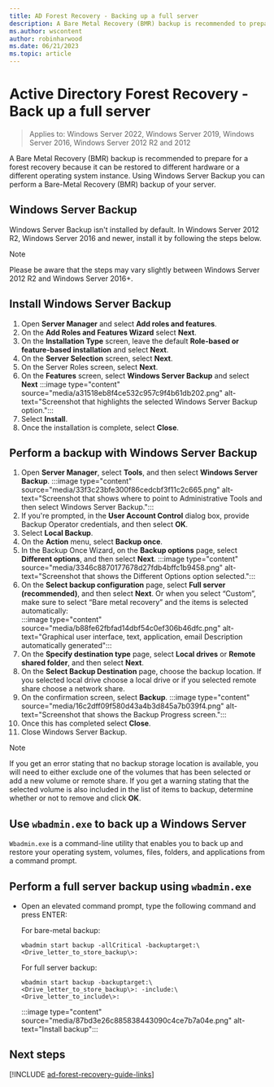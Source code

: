 ```yaml
---
title: AD Forest Recovery - Backing up a full server 
description: A Bare Metal Recovery (BMR) backup is recommended to prepare for a forest recovery because it can be restored to different hardware or a different operating system instance. Using Windows Server Backup you can perform a Bare-Metal Recovery (BMR) backup of your server. 
ms.author: wscontent
author: robinharwood
ms.date: 06/21/2023
ms.topic: article
---
```


# Active Directory Forest Recovery - Back up a full server

> Applies to: Windows Server 2022, Windows Server 2019, Windows Server 2016, Windows Server 2012 R2 and 2012

A Bare Metal Recovery (BMR) backup is recommended to prepare for a forest recovery because it can be restored to different hardware or a different operating system instance. Using Windows Server Backup you can perform a Bare-Metal Recovery (BMR) backup of your server.

## Windows Server Backup

Windows Server Backup isn't installed by default. In Windows Server 2012 R2, Windows Server 2016 and newer, install it by following the steps below.

> [!NOTE]
> Please be aware that the steps may vary slightly between Windows Server 2012 R2 and Windows Server 2016+.

## Install Windows Server Backup

1. Open **Server Manager** and select **Add roles and features**.
1. On the **Add Roles and Features Wizard** select **Next**.
1. On the **Installation Type** screen, leave the default **Role-based or feature-based installation** and select **Next**.
1. On the **Server Selection** screen, select **Next**.
1. On the Server Roles screen, select **Next**.
1. On the **Features** screen, select **Windows Server Backup** and select **Next**
    :::image type="content" source="media/a31518eb8f4ce532c957c9f4b61db202.png" alt-text="Screenshot that highlights the selected Windows Server Backup option.":::
1. Select **Install**.
1. Once the installation is complete, select **Close**.

## Perform a backup with Windows Server Backup

1. Open **Server Manager**, select **Tools**, and then select **Windows Server Backup**.
    :::image type="content" source="media/33f3c23bfe300f86cedcbf3f11c2c665.png" alt-text="Screenshot that shows where to point to Administrative Tools and then select Windows Server Backup.":::
1. If you're prompted, in the **User Account Control** dialog box, provide Backup Operator credentials, and then select **OK**.
1. Select **Local Backup**.
1. On the **Action** menu, select **Backup once**.
1. In the Backup Once Wizard, on the **Backup options** page, select **Different options**, and then select **Next**.
    :::image type="content" source="media/3346c8870177678d27fdb4bffc1b9458.png" alt-text="Screenshot that shows the Different Options option selected.":::
1. On the **Select backup configuration** page, select **Full server (recommended)**, and then select **Next**.  Or when you select “Custom”, make sure to select “Bare metal recovery” and the items is selected automatically:  
    :::image type="content" source="media/b88fe62fbfad14dbf54c0ef306b46dfc.png" alt-text="Graphical user interface, text, application, email Description automatically generated":::
1. On the **Specify destination type** page, select **Local drives** or **Remote
    shared folder**, and then select **Next**.
1. On the **Select Backup Destination** page, choose the backup location. If you selected local drive choose a local drive or if you selected remote share choose a network share.
1. On the confirmation screen, select **Backup**.
    :::image type="content" source="media/16c2dff09f580d43a4b3d845a7b039f4.png" alt-text="Screenshot that shows the Backup Progress screen.":::
1. Once this has completed select **Close**.
1. Close Windows Server Backup.

> [!NOTE]
> If you get an error stating that no backup storage location is available, you will need to either exclude one of the volumes that has been selected or add a new volume or remote share. If you get a warning stating that the selected volume is also included in the list of items to backup, determine whether or not to remove and click **OK**.

## Use `wbadmin.exe` to back up a Windows Server

`Wbadmin.exe` is a command-line utility that enables you to back up and restore your operating system, volumes, files, folders, and applications from a command prompt.

## Perform a full server backup using `wbadmin.exe`

- Open an elevated command prompt, type the following command and press ENTER:

    For bare-metal backup:

    `wbadmin start backup -allCritical -backuptarget:\<Drive_letter_to_store_backup\>:`

    For full server backup:

    `wbadmin start backup -backuptarget:\<Drive_letter_to_store_backup\>: -include:\<Drive_letter_to_include\>:`

    :::image type="content" source="media/87bd3e26c885838443090c4ce7b7a04e.png" alt-text="Install backup":::

## Next steps

[!INCLUDE [ad-forest-recovery-guide-links](includes/ad-forest-recovery-guide-links.md)]
